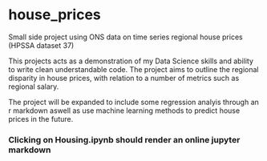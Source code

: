# house_prices
Small side project using ONS data on time series regional house prices (HPSSA dataset 37)


This projects acts as a demonstration of my Data Science skills and ability to write clean understandable code. The project aims to outline the
regional disparity in house prices, with relation to a number of metrics such as regional salary.

The project will be expanded to include some regression analyis through an r markdown aswell as use machine learning methods to predict house prices in the future.


### Clicking on Housing.ipynb should render an online jupyter markdown


